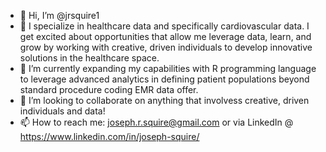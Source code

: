 - 👋 Hi, I’m @jrsquire1
- 👀 I specialize in healthcare data and specifically cardiovascular data. I get excited about opportunities that allow me leverage data, learn, and grow by working with creative, driven individuals to develop innovative solutions in the healthcare space. 
- 🌱 I’m currently expanding my capabilities with R programming language to leverage advanced analytics in defining patient populations beyond standard procedure coding EMR data offer.
- 💞️ I’m looking to collaborate on anything that involvess creative, driven individuals and data!
- 📫 How to reach me: joseph.r.squire@gmail.com or via LinkedIn @ https://www.linkedin.com/in/joseph-squire/

<!---
jrsquire1/jrsquire1 is a ✨ special ✨ repository because its `README.md` (this file) appears on your GitHub profile.
You can click the Preview link to take a look at your changes.
--->
